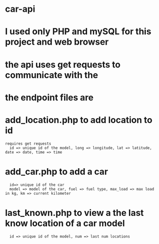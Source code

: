 # car-api

# I used only PHP and mySQL for this project and web browser
# the api uses get requests to communicate with the


# the endpoint files are 
#  add_location.php to add location to id
    requires get requests
      id => unique id of the model, long => longitude, lat => latitude, date => date, time => time
#  add_car.php to add a car
      id=> unique id of the car
      model => model of the car, fuel => fuel type, max_load => max load in kg, km => current kilometer
      
# last_known.php to view a the last know location of a car model
      id => unique id of the model, num => last num locations

